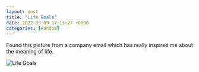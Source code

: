 ```yaml
---
layout: post
title: "Life Goals"
date: 2022-03-09 17:13:27 +0000
categories: [Random]
---
```


Found this picture from a company email which has really inspired me about the meaning of life.

![Life Goals](/assets/img/sample-image.png)